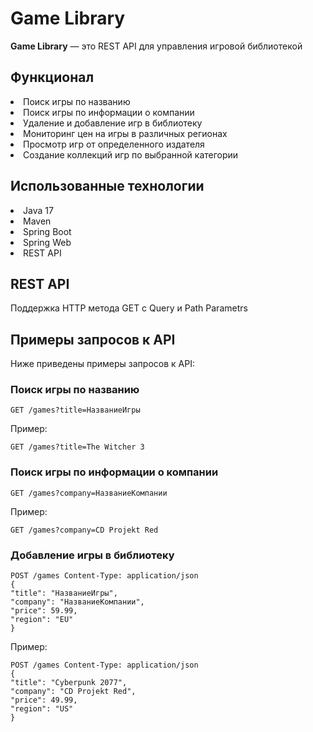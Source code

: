 <h1>Game Library</h1>
<p><b>Game Library</b> — это REST API для управления игровой библиотекой</p>
<h2>Функционал</h2>
<o><li>Поиск игры по названию</li>
   <li>Поиск игры по информации о компании</li>
   <li>Удаление и добавление игр в библиотеку</li>
   <li>Мониторинг цен на игры в различных регионах</li>
   <li>Просмотр игр от определенного издателя</li>
   <li>Создание коллекций игр по выбранной категории</li>
</o>
<h2>Использованные технологии</h2>
<o><li>Java 17</li>
   <li>Maven</li>
   <li>Spring Boot</li>
   <li>Spring Web</li>
   <li>REST API</li></o>
<h2>REST API</h2>
<p>Поддержка HTTP метода GET c Query и Path Parametrs</p> </ol><h2>Примеры запросов к API</h2> <p>Ниже приведены примеры запросов к API:</p><h3>Поиск игры по названию</h3> <pre><code>GET /games?title=НазваниеИгры</code></pre> <p>Пример:</p> <pre><code>GET /games?title=The Witcher 3</code></pre><h3>Поиск игры по информации о компании</h3> <pre><code>GET /games?company=НазваниеКомпании</code></pre> <p>Пример:</p> <pre><code>GET /games?company=CD Projekt Red</code></pre><h3>Добавление игры в библиотеку</h3> <pre><code>POST /games Content-Type: application/json
{
"title": "НазваниеИгры",
"company": "НазваниеКомпании",
"price": 59.99,
"region": "EU"
}</code></pre>

<p>Пример:</p> <pre><code>POST /games Content-Type: application/json
{
"title": "Cyberpunk 2077",
"company": "CD Projekt Red",
"price": 49.99,
"region": "US"
}</code></pre>

